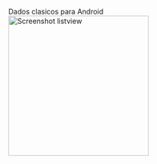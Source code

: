 Dados clasicos para Android<br>
<img src="https://https://raw.githubusercontent.com/agustin-bergomi/Dados_Android/master/Screenshot_1604757570.png" style="max-width:100%;" width="280" alt="Screenshot listview">

